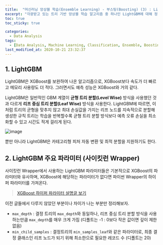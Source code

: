 ```yaml
---
title:  "머신러닝 앙상블 학습(Ensemble Learning) - 부스팅(Boosting) (3) : LightGBM"
excerpt: "각광받고 있는 트리 기반 앙상블 학습 알고리즘 중 하나인 LightGBM에 대해 정리한 글입니다."
toc: true
toc_sticky: true

categories:
  - Data Analysis
tags:
  - [Data Analysis, Machine Learning, Classification, Ensemble, Boosting, Scikit learn, LightGBM]
last_modified_at: 2020-10-21 23:32:37
---
```


## 1. LightGBM

LightGBM은 XGBoost를 보완하여 나온 알고리즘으로, XGBoost보다 속도가 더 빠르고 메모리 사용량도 더 적다. 그러면서도 예측 성능은 XGBoost와 거의 같다.  

LightGBM은 일반적인 GBM 계열이 **균형 트리 분할(Level Wise)** 방식을 사용했던 것과 다르게 **리프 중심 트리 분할(Leaf Wise)** 방식을 사용한다. LightGBM에 따르면, 이처럼 트리의 균형을 맞추지 않고 최대 손실값을 가지는 리프 노드를 지속적으로 분할해 생성한 규칙 트리는 학습을 반복할수록 균형 트리 분할 방식보다 예측 오류 손실을 최소화할 수 있고 시간도 적게 걸리게 된다.  

![image](https://user-images.githubusercontent.com/58713684/96736100-390dfd00-13f7-11eb-88bb-6fe74735b185.png)
  

뿐만 아니라 LightGBM은 카테고리형 피처 자동 변환 및 최적 분할을 지원하기도 한다.  

## 2. LightGBM 주요 파라미터 (사이킷런 Wrapper)  

사이킷런 Wrapper에서 사용하는 LightGBM 파라미터들은 기본적으로 XGBoost의 파라미터와 유사하며, XGBoost에 해당하는 파라미터가 없다면 파이썬 Wrapper의 하이퍼 파라미터를 가져온다.   

> [XGBoost 하이퍼 파라미터 설명글 보기](https://ek-koh.github.io/data%20analysis/xgboost/#2-xgboost-%EC%A3%BC%EC%9A%94-%ED%8C%8C%EB%9D%BC%EB%AF%B8%ED%84%B0-%EC%82%AC%EC%9D%B4%ED%82%B7%EB%9F%B0-wrapper)  

이전 글들에서 다루지 않았던 부분이나 차이가 나는 부분만 정리해보자.  

- `max_depth` : 결정 트리의 `max_depth`와 동일하나, 리프 중심 트리 분할 방식을 사용하는만큼 `max_depth`를 매우 크게 가짐 (디폴트는 -1 : 0보다 작은 값이면 깊이 제한 없음)
- `min_child_samples` : 결정트리의 `min_samples_leaf`와 같은 파라미터로, 최종 결정 클래스인 리프 노드가 되기 위해 최소한으로 필요한 레코드 수 (디폴트는 20)

